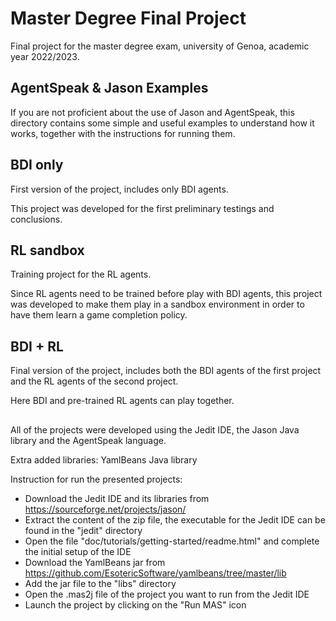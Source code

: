 # Master Degree Final Project
Final project for the master degree exam, university of Genoa, academic year 2022/2023.

## AgentSpeak & Jason Examples
If you are not proficient about the use of Jason and AgentSpeak, this directory contains some simple and useful examples to understand how it works, together with the instructions for running them.

## BDI only
First version of the project, includes only BDI agents.

This project was developed for the first preliminary testings and conclusions.

## RL sandbox
Training project for the RL agents.

Since RL agents need to be trained before play with BDI agents, this project was developed to make them play in a sandbox environment in order to have them learn a game completion policy.

## BDI + RL
Final version of the project, includes both the BDI agents of the first project and the RL agents of the second project.

Here BDI and pre-trained RL agents can play together.

##
All of the projects were developed using the Jedit IDE, the Jason Java library and the AgentSpeak language.

Extra added libraries: YamlBeans Java library 

Instruction for run the presented projects:
- Download the Jedit IDE and its libraries from https://sourceforge.net/projects/jason/
- Extract the content of the zip file, the executable for the Jedit IDE can be found in the "jedit" directory
- Open the file "doc/tutorials/getting-started/readme.html" and complete the initial setup of the IDE
- Download the YamlBeans jar from https://github.com/EsotericSoftware/yamlbeans/tree/master/lib
- Add the jar file to the "libs" directory
- Open the .mas2j file of the project you want to run from the Jedit IDE
- Launch the project by clicking on the "Run MAS" icon
